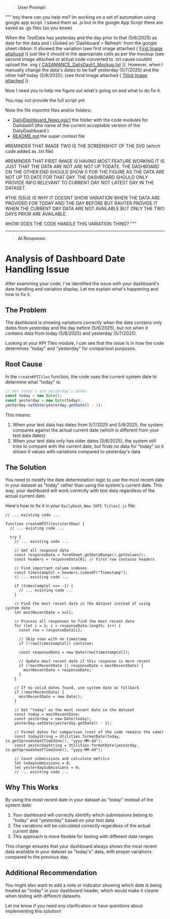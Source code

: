 > **User Prompt:**

"""
hey there can you help me? Im working on a set of automation using google app script. I saved them as .js but in the google App Script there are saved as .gs files (so you know)

When the TestData has  yesterday and the day prior to that (5/6/2025) as date for the data and I clicked on 'Dashboard > Refresh' from the google sheet ribbon: It showed the variation (see first image attached { [First Image attahced](../../../Visuals/Screenshots/New_DailyDashboard1/DailyDash1_@_Variation_Showing_When_Data_only_for_Yesterday_and_Day_Prior.png) }) just like it should in the appropriate cells as per the mockup (see second image attached or actual code converted to .txt cause couldnt upload the .svg { [CASAMANCE_DailyDash1_Mockup.txt](../../../Visuals/SVG%20WireFrame/CASAMANCE_DailyDash1_Mockup.txt) }). However, when I manually change the data's dates to be half yesterday (5/7/2025) and the other half today (5/8/2025); (see thrid image attached { [Third Image attached](../../../Visuals/Screenshots/New_DailyDashboard1/DailyDash1_@_Variation_Not_Showing_When_Data_only_for_Yesterday_and_Today(8th_May).png) }).

Now I need you to help me figure out what's going on and what to do fix it.

You may not provide the full script yet.

Note the file importnt files and/or folders:

- [DailyDashboard_NewLogic1](../../../CODE/NEW/DailyDashboard_NewLogic1/) the folder with the code modules for Dailidash1 (the name of the current acceptable version of the DailyDashboard )
- [README.md](../../../README.md) the super context file

#REMINDER THAT IMAGE TWO IS THE SCREENSHOT OF THE SVG (which code added as .txt file)

#REMINDER THAT FIRST IMAGE IS HAVING MOST FEATURE WORKING IT IS JUST THAT THE DATA ARE NOT ARE NOT UP TODATE. THE DASHBOARD ON THE OTHER END SHOULD SHOW 0 FOR THE FIGURE AS THE DATA ARE NOT UP TO DATE FOR THAT DAY. THE DASHBOARD SHOULD ONLY PROVIDE INFO RELEVANT TO CURRENT DAY NOT LATEST DAY IN THE DATASET.

#THE ISSUE IS WHY IT DOESNT SHOW VARIATION WHEN THE DATA ARE PROVIDED FOR TODAY AND THE DAY BEFORE BUT RAHTER PROVIDE IT WHEN THE CURRENT DAY DATA ARE NOT AVAILABLE BUT ONLY THE TWO DAYS PRIOR ARE AVAILABLE.

#HOW DOES THE CODE HANDLE THIS VARIATION THING?
  """

---

>  **AI Response:**

# Analysis of Dashboard Date Handling Issue

After examining your code, I've identified the issue with your dashboard's date handling and variation display. Let me explain what's happening and how to fix it.

## The Problem

The dashboard is showing variations correctly when the data contains only dates from yesterday and the day before (5/6/2025), but not when it contains data from today (5/8/2025) and yesterday (5/7/2025).

Looking at your KPI Tiles module, I can see that the issue is in how the code determines "today" and "yesterday" for comparison purposes.

## Root Cause

In the `createKPITiles` function, the code uses the current system date to determine what "today" is:

```javascript
// Get today's and yesterday's dates
const today = new Date();
const yesterday = new Date(today);
yesterday.setDate(yesterday.getDate() - 1);
```

This means:
1. When your test data has dates from 5/7/2025 and 5/8/2025, the system compares against the actual current date (which is different from your test data dates)
2. When your test data only has older dates (5/6/2025), the system still tries to compare with the current date, but finds no data for "today" so it shows 0 values with variations compared to yesterday's data

## The Solution

You need to modify the date determination logic to use the most recent date in your dataset as "today" rather than using the system's current date. This way, your dashboard will work correctly with test data regardless of the actual current date.

Here's how to fix it in your `DailyDash_New [KPI Titles].js` file:

```javascript:DailyDash_New [KPI Titles].js
// ... existing code ...

function createKPITiles(startRow) {
  // ... existing code ...
  
  try {
    // ... existing code ...
    
    // Get all response data
    const responseData = formSheet.getDataRange().getValues();
    const headers = responseData[0]; // First row contains headers
    
    // Find important column indexes
    const timestampCol = headers.indexOf("Timestamp");
    // ... existing code ...
    
    if (timestampCol === -1) {
      // ... existing code ...
    }
    
    // Find the most recent date in the dataset instead of using system date
    let mostRecentDate = null;
    
    // Process all responses to find the most recent date
    for (let i = 1; i < responseData.length; i++) {
      const row = responseData[i];
      
      // Skip rows with no timestamp
      if (!row[timestampCol]) continue;
      
      const responseDate = new Date(row[timestampCol]);
      
      // Update most recent date if this response is more recent
      if (!mostRecentDate || responseDate > mostRecentDate) {
        mostRecentDate = responseDate;
      }
    }
    
    // If no valid dates found, use system date as fallback
    if (!mostRecentDate) {
      mostRecentDate = new Date();
    }
    
    // Set "today" as the most recent date in the dataset
    const today = mostRecentDate;
    const yesterday = new Date(today);
    yesterday.setDate(yesterday.getDate() - 1);
    
    // Format dates for comparison (rest of the code remains the same)
    const todayString = Utilities.formatDate(today, ss.getSpreadsheetTimeZone(), "yyyy-MM-dd");
    const yesterdayString = Utilities.formatDate(yesterday, ss.getSpreadsheetTimeZone(), "yyyy-MM-dd");
    
    // Count submissions and calculate metrics
    let todaySubmissions = 0;
    let yesterdaySubmissions = 0;
    // ... existing code ...
```

## Why This Works

By using the most recent date in your dataset as "today" instead of the system date:

1. Your dashboard will correctly identify which submissions belong to "today" and "yesterday" based on your test data
2. The variations will be calculated correctly regardless of the actual current date
3. This approach is more flexible for testing with different date ranges

This change ensures that your dashboard always shows the most recent data available in your dataset as "today's" data, with proper variations compared to the previous day.

## Additional Recommendation

You might also want to add a note or indicator showing which date is being treated as "today" in your dashboard header, which would make it clearer when testing with different datasets.

Let me know if you need any clarification or have questions about implementing this solution!
